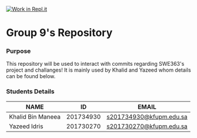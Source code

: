 [![Work in Repl.it](https://classroom.github.com/assets/work-in-replit-14baed9a392b3a25080506f3b7b6d57f295ec2978f6f33ec97e36a161684cbe9.svg)](https://classroom.github.com/online_ide?assignment_repo_id=367826&assignment_repo_type=GroupAssignmentRepo)
# Group 9's Repository

### Purpose
This repository will be used to interact with commits regarding SWE363's project and challanges! It is mainly used by Khalid and Yazeed whom details can be found below.

### Students Details
| NAME | ID |EMAIL|
| ------ | --- |-----|
|Khalid Bin Maneea|201734930|[s201734930@kfupm.edu.sa][MokdyEmail]|
|Yazeed Idris|201730270|[s201730270@kfupm.edu.sa][YazzEmail] |

[MokdyEmail]: <mailto:s201734930@kfupm.edu.sa>
[YazzEmail]: <mailto:s201730270@kfupm.edu.sa>
